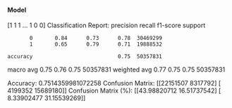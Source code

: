 #### Model
[1 1 1 ... 1 0 0]
Classification Report:
              precision    recall  f1-score   support

           0       0.84      0.73      0.78  30469299
           1       0.65      0.79      0.71  19888532

    accuracy                           0.75  50357831
   macro avg       0.75      0.76      0.75  50357831
weighted avg       0.77      0.75      0.75  50357831

Accuracy: 0.7514359981072258
Confusion Matrix:
[[22151507  8317792]
 [ 4199352 15689180]]
Confusion Matrix (%):
[[43.98820712 16.51737542]
 [ 8.33902477 31.15539269]]
